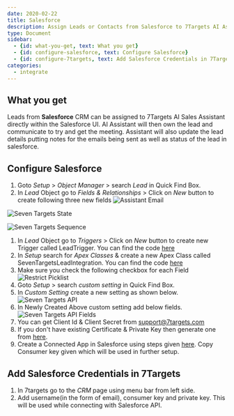 ```yaml
---
date: 2020-02-22
title: Salesforce 
description: Assign Leads or Contacts from Salesforce to 7Targets AI Assistant. Assistant will followup and log the email too. 
type: Document
sidebar:
  - {id: what-you-get, text: What you get}
  - {id: configure-salesforce, text: Configure Salesforce}
  - {id: configure-7targets, text: Add Salesforce Credentials in 7Targets }
categories:
  - integrate
---
```


## What you get
Leads from **Salesforce** CRM can be assigned to 7Targets AI Sales Assistant directly within the Salesforce UI. AI Assistant will then own the lead and communicate to try and get the meeting. Assistant will also update the lead details putting notes for the emails being sent as well as status of the lead in salesforce. 

## Configure Salesforce
1. Goto _Setup_ > _Object Manager_ > search _Lead_ in Quick Find Box.
1. In _Lead_ Object go to _Fields & Relationships_ > Click on _New_ button to create following three new fields 
![Assistant Email](../../images/salesforce_assistant_email.png)

![Seven Targets State](../../images/salesforce_seven_targets_state.png)

![Seven Targets Sequence](../../images/salesforce_seven_targets_sequence.png)
1. In _Lead_ Object go to _Triggers_ > Click on _New_ button to create new Trigger called LeadTrigger. You can find the code [here](https://github.com/7targets/Salesforce-Integration/blob/main/LeadTrigger.tgr)
1. In _Setup_ search for _Apex Classes_ & create a new Apex Class called SevenTargetsLeadIntegration. You can find the code [here](https://github.com/7targets/Salesforce-Integration/blob/main/SevenTargetsLeadIntegration.cls)
1. Make sure you check the following checkbox for each Field
![Restrict Picklist](../../images/restrict_picklist.png)
1. Goto _Setup_ > search _custom setting_ in Quick Find Box.
1. In _Custom Setting_ create a new setting as shown below.
![Seven Targets API](../../images/salesforce_seven_targets_api.png)
1. In Newly Created Above custom setting add below fields.
![Seven Targets API Fields](../../images/salesforce_seven_targets_api_fields.png)
1. You can get Client Id & Client Secret from support@7targets.com
1. If you don't have existing Certificate & Private Key then generate one from [here](https://developer.salesforce.com/docs/atlas.en-us.246.0.sfdx_dev.meta/sfdx_dev/sfdx_dev_auth_key_and_cert.htm?_ga=2.43114208.439795187.1656333652-1742453021.1655933163).
1. Create a Connected App in Salesforce using steps given [here](https://help.salesforce.com/s/articleView?id=sf.task_create_connected_app.htm&type=5). Copy Consumer key given which will be used in further setup.

## Add Salesforce Credentials in 7Targets
1. In 7targets go to the _CRM_ page using menu bar from left side.
2. Add username(in the form of email), consumer key and private key. This will be used while connecting with Salesforce API.